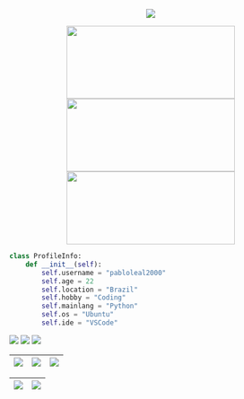 <p align="center">
    <img src="https://readme-typing-svg.herokuapp.com?font=Fira+Code&pause=1000&color=6F0076&width=435&lines=Ola%2C+bem+vindo+ao+meu+perfil;hi%2C+welcome+to+my+profile">
</p>


<p align="center">
    <img width="300px" height="130px" src="https://github-readme-stats.vercel.app/api?username=pabloleal2000&show_icons=true&theme=tokyonight&include_all_commits=true&hide_border=true"></img>
    <img width="300px" height="130px" src="https://github-readme-streak-stats.herokuapp.com/?user=pabloleal2000&theme=tokyonight&hide_border=true"></img>
    <img width="300px" height="130px"src="https://github-readme-stats.vercel.app/api/top-langs/?username=pabloleal2000&layout=compact&theme=tokyonight&hide_border=true&langs_count=10"></img>
</p>

```py
class ProfileInfo:
    def __init__(self):
        self.username = "pabloleal2000"
        self.age = 22
        self.location = "Brazil"
        self.hobby = "Coding"
        self.mainlang = "Python"
        self.os = "Ubuntu"
        self.ide = "VSCode"
  ```

<div>
   <a href="https://www.linkedin.com/in/pablo-borba-leal-5a0b00231/" target="_blank"><img src="https://img.shields.io/badge/LinkedIn-0077B5?style=for-the-badge&logo=linkedin&logoColor=white" target="_blank"></a> 
      <a href = "mailto:meuemail"><img src="https://img.shields.io/badge/Microsoft_Outlook-0078D4?style=for-the-badge&logo=microsoft-outlook&logoColor=white" target="_blank"></a>
   <a href="https://t.me/meuUsuarioaq" target="_blank"><img src="https://img.shields.io/badge/Telegram-2CA5E0?style=for-the-badge&logo=telegram&logoColor=white" target="_blank"></a> 
 
  </a>


| ![](http://github-profile-summary-cards.vercel.app/api/cards/stats?username=arthurspk&theme=nord_dark) | ![](http://github-profile-summary-cards.vercel.app/api/cards/repos-per-language?username=arthurspk&hide=Html&theme=nord_dark) | ![](http://github-profile-summary-cards.vercel.app/api/cards/most-commit-language?username=arthurspk&theme=nord_dark) |
| :-: | :-: | :-: |

| ![](http://github-profile-summary-cards.vercel.app/api/cards/profile-details?username=arthurspk&theme=nord_dark) | ![](https://github-readme-streak-stats.herokuapp.com/?user=arthurspk&hide_border=true&date_format=M%20j%5B%2C%20Y%5D&background=2D3742&stroke=2D3742&ring=6bbbca&fire=6bbbca&currStreakNum=fff&sideNums=6bbbca&currStreakLabel=6bbbca&sideLabels=fff&dates=fff) |
| :-: | :-: |
